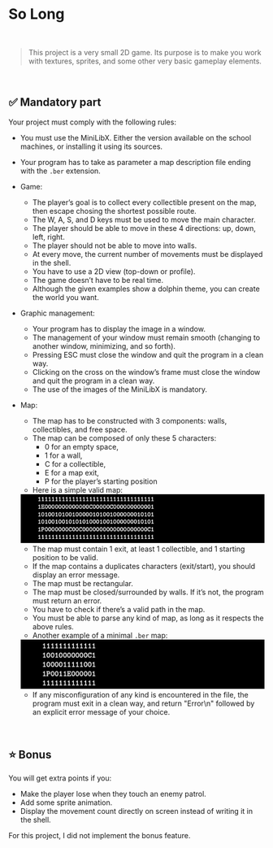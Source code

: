 # So Long
<br>

>This project is a very small 2D game. Its purpose is to make you work with textures, sprites, and some other very basic gameplay elements.
<br>


## ✅ Mandatory part

Your project must comply with the following rules:

- You must use the MiniLibX. Either the version available on the school machines, or installing it using its sources.
- Your program has to take as parameter a map description file ending with the `.ber` extension.
- Game:
	- The player’s goal is to collect every collectible present on the map, then escape chosing the shortest possible route.
	- The W, A, S, and D keys must be used to move the main character.
	- The player should be able to move in these 4 directions: up, down, left, right.
	- The player should not be able to move into walls.
	- At every move, the current number of movements must be displayed in the shell.
	- You have to use a 2D view (top-down or profile).
	- The game doesn’t have to be real time.
	- Although the given examples show a dolphin theme, you can create the world you want.
- Graphic management:
	- Your program has to display the image in a window.
	- The management of your window must remain smooth (changing to another window, minimizing, and so forth).
	- Pressing ESC must close the window and quit the program in a clean way.
	- Clicking on the cross on the window’s frame must close the window and quit the program in a clean way.
	- The use of the images of the MiniLibX is mandatory.
- Map:
	- The map has to be constructed with 3 components: walls, collectibles, and free space.
	- The map can be composed of only these 5 characters:
		- 0 for an empty space,
		- 1 for a wall,
		- C for a collectible,
		- E for a map exit,
		- P for the player’s starting position
	- Here is a simple valid map:
	
	<img src="./readme_img/map_ex01.jpg">
	<br>
	
	- The map must contain 1 exit, at least 1 collectible, and 1 starting position to be valid.
	- If the map contains a duplicates characters (exit/start), you should display an error message.
	- The map must be rectangular.
	- The map must be closed/surrounded by walls. If it’s not, the program must return an error.
	- You have to check if there’s a valid path in the map.
	- You must be able to parse any kind of map, as long as it respects the above rules.
	- Another example of a minimal `.ber` map:
	
	<img src="./readme_img/map_ex02.jpg">
	<br>

	- If any misconfiguration of any kind is encountered in the file, the program must exit in a clean way, and return "Error\n" followed by an explicit error message of your choice.

<br>

## ⭐ Bonus

You will get extra points if you:

- Make the player lose when they touch an enemy patrol.
- Add some sprite animation.
- Display the movement count directly on screen instead of writing it in the shell.

For this project, I did not implement the bonus feature.
